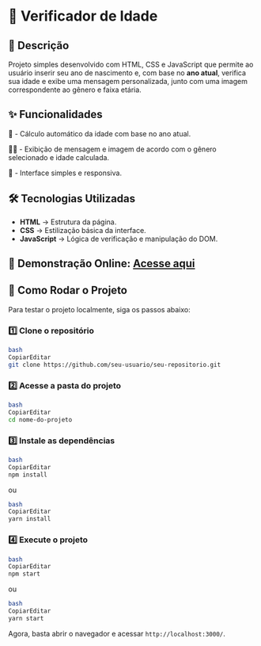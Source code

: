 # 

### 

#  👤 Verificador de Idade


## 📌 Descrição

Projeto simples desenvolvido com HTML, CSS e JavaScript que permite ao usuário inserir seu ano de nascimento e, com base no **ano atual**, verifica sua idade e exibe uma mensagem personalizada, junto com uma imagem correspondente ao gênero e faixa etária.


## ✨ Funcionalidades

🧮 - Cálculo automático da idade com base no ano atual.

👩‍🦱 - Exibição de mensagem e imagem de acordo com o gênero selecionado e idade calculada.

📱 - Interface simples e responsiva.


## 🛠️ Tecnologias Utilizadas

- **HTML** → Estrutura da página.
- **CSS** → Estilização básica da interface.
- **JavaScript** → Lógica de verificação e manipulação do DOM.


## 🔗  **Demonstração Online:** [Acesse aqui](https://isahpao.github.io/verificador-de-idade/)


## 🚀 Como Rodar o Projeto

Para testar o projeto localmente, siga os passos abaixo:

### **1️⃣ Clone o repositório**

```bash
bash
CopiarEditar
git clone https://github.com/seu-usuario/seu-repositorio.git

```

### **2️⃣ Acesse a pasta do projeto**

```bash
bash
CopiarEditar
cd nome-do-projeto

```

### **3️⃣ Instale as dependências**

```bash
bash
CopiarEditar
npm install

```

ou

```bash
bash
CopiarEditar
yarn install

```

### **4️⃣ Execute o projeto**

```bash
bash
CopiarEditar
npm start

```

ou

```bash
bash
CopiarEditar
yarn start

```

Agora, basta abrir o navegador e acessar `http://localhost:3000/`.

